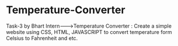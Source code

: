 # Temperature-Converter
Task-3 by Bhart Intern--->Temperature Converter : Create a simple website using CSS, HTML, JAVASCRIPT to convert temperature form Celsius to Fahrenheit and etc.

